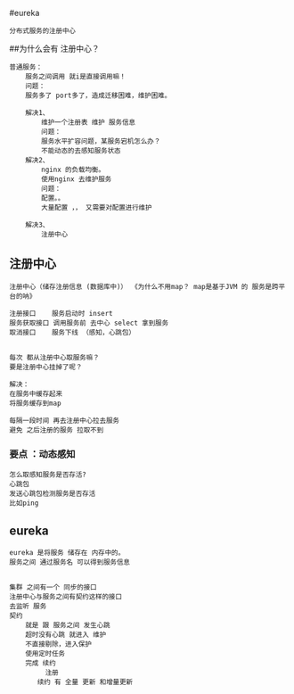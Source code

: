 

#eureka

    分布式服务的注册中心
    
##为什么会有 注册中心？
    
    普通服务：
        服务之间调用 就i是直接调用嘛！
        问题：
        服务多了 port多了，造成迁移困难，维护困难。
        
        解决1、
            维护一个注册表 维护 服务信息
            问题：
            服务水平扩容问题，某服务宕机怎么办？
            不能动态的去感知服务状态
        解决2、
            nginx 的负载均衡。
            使用nginx 去维护服务
            问题：
            配置。。
            大量配置 ，， 又需要对配置进行维护        
            
        解决3、
            注册中心
            
## 注册中心

    注册中心（储存注册信息 (数据库中)） 《为什么不用map？ map是基于JVM 的 服务是跨平台的呐》
    
    注册接口    服务启动时 insert
    服务获取接口 调用服务前 去中心 select 拿到服务
    取消接口    服务下线 （感知，心跳包）
    
    
    每次 都从注册中心取服务嘛？
    要是注册中心挂掉了呢？
    
    解决：
    在服务中缓存起来
    将服务缓存到map
    
    每隔一段时间 再去注册中心拉去服务
    避免 之后注册的服务 拉取不到
    
### 要点 ：动态感知

    怎么取感知服务是否存活?
    心跳包
    发送心跳包检测服务是否存活
    比如ping
    
    
## eureka
    
    eureka 是将服务 储存在 内存中的。
    服务之间 通过服务名 可以得到服务信息
    
    
    集群 之间有一个 同步的接口
    注册中心与服务之间有契约这样的接口 
    去监听 服务 
    契约
        就是 跟 服务之间 发生心跳
        超时没有心跳 就进入 维护
        不直接剔除，进入保护
        使用定时任务
        完成 续约
             注册
           续约 有 全量 更新 和增量更新
    
    
    
    
   
    
     
    
    
    